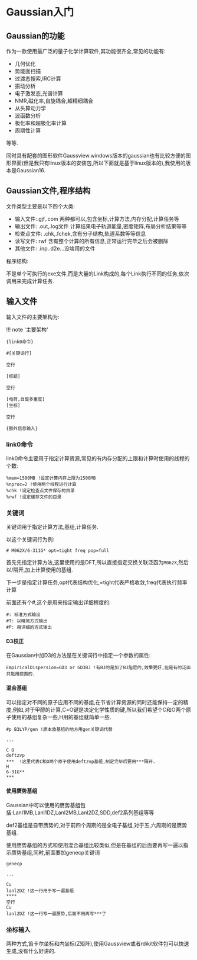 # Gaussian入门

## Gaussian的功能

作为一款使用最广泛的量子化学计算软件,其功能很齐全,常见的功能有:

- 几何优化
- 势能面扫描
- 过渡态搜索,IRC计算
- 振动分析
- 电子激发态,光谱计算
- NMR,磁化率,自旋耦合,超精细耦合
- 从头算动力学
- 波函数分析
- 极化率和超极化率计算
- 周期性计算
  
等等.

同时具有配套的图形软件Gaussview.windows版本的gaussian也有比较方便的图形界面(但是我只有linux版本的安装包,所以下面就是基于linux版本的),我使用的版本是Gaussian16.

## Gaussian文件,程序结构

文件类型主要是以下四个大类:

- 输入文件:.gjf,.com 两种都可以,包含坐标,计算方法,内存分配,计算任务等
- 输出文件: .out,.log文件 计算结果电子轨道能量,密度矩阵,布局分析结果等等
- 检查点文件: .chk,.fchek,含有分子结构,轨道系数等等信息
- 读写文件: rwf 含有整个计算的所有信息,正常运行完毕之后会被删除
- 其他文件: .inp..d2e...没啥用的文件

程序结构:

不是单个可执行的exe文件,而是大量的Link构成的,每个Link执行不同的任务,依次调用来完成计算任务.

## 输入文件

输入文件的主要架构为:

!!! note '主要架构'

    {link0命令}

    #[关键词行]

    空行

    [标题]

    空行

    [电荷,自旋多重度]
    [坐标]

    空行

    {额外信息输入}

### link0命令

link0命令主要用于指定计算资源,常见的有内存分配的上限和计算时使用的线程的个数:

```
%mem=1500MB !设定计算内存上限为1500MB
%nproc=2 !使用两个线程进行计算
%chk !设定检查点文件保存的目录
%rwf !设定缓存文件的目录
```

### 关键词

关键词用于指定计算方法,基组,计算任务.

以这个关键词行为例:

```
# M062X/6-311G* opt=tight freq pop=full
```

首先先指定计算方法,这里使用的是DFT,所以直接指定交换关联泛函为`M062X`,然后以/隔开,加上计算使用的基组.

下一步是指定计算任务,opt代表结构优化,=tight代表严格收敛,freq代表执行频率计算

前面还有个#,这个是用来指定输出详细程度的:

```
#: 标准方式输出
#T: 以精简方式输出
#P: 用详细的方式输出
```
#### D3校正

在Gaussian中加D3的方法是在关键词行中指定一个参数的属性:

```
EmpiricalDispersion=GD3 or GD3BJ !有BJ的是加了BJ阻尼的,效果更好,但是有的泛函只能用前面的.
```

#### 混合基组

可以指定对不同的原子应用不同的基组,在节省计算资源的同时还能保持一定的精度,例如,对于甲醇的计算,C=O键是决定化学性质的键,所以我们希望个C和O两个原子使用的基组复杂一些,H用的基组就简单一些.

```
#p B3LYP/gen !原本放基组的地方用gen关键词代替

...

C O
deftzvp
***  !这里代表C和O两个原子使用deftzvp基组,制定完毕后要用***隔开.
H
6-31G**
***
```

#### 使用赝势基组

Gaussian中可以使用的赝势基组包括:Lanl1MB,Lanl1DZ,Lanl2MB,Lanl2DZ,SDD,def2系列基组等等

def2基组是自带赝势的,对于前四个周期的是全电子基组,对于五,六周期的是赝势基组.

使用赝势基组的方式和使用混合基组比较类似,但是在基组的后面要再写一遍以指示赝势基组,同时,前面要加genecp关键词

```
genecp

...

Cu
lanl2DZ !这一行用于写一遍基组
****
空行
Cu
lanl2DZ !这一行写一遍赝势,后面不用再写***了

```

### 坐标输入

两种方式,笛卡尔坐标和内坐标(Z矩阵),使用Gaussview或者rdikit软件包可以快速生成,没有什么好讲的.

